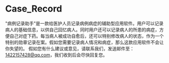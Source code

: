 # Case_Record
"病例记录助手"是一款给医护人员记录病例病症的辅助型应用软件。用户可以记录病人的基础信息，以供自己回忆病人。同时用户还可以记录病人的所患的病症，方便自己对症下药。每当病人被成功自愈后，还可以特别修改病人的状态，作为一个特别的勋章记录在案。假如您需要记录病人情况和病症，那么这款应用软件不会让你失望的。
假如您有什么建议或意见，请联系我们，发送邮件至：1422157428@qq.com，我们收到后会尽快回复您。
